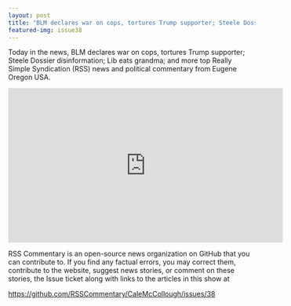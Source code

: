 ```yaml
---
layout: post
title: "BLM declares war on cops, tortures Trump supporter; Steele Dossier disinformation; Lib eats grandma"
featured-img: issue38
---
```


Today in the news, BLM declares war on cops, tortures Trump supporter; Steele Dossier disinformation; Lib eats grandma; and more top Really Simple Syndication (RSS) news and political commentary from Eugene Oregon USA.

<iframe width="560" height="315" src="https://www.youtube.com/embed/a1dLqvUQ1gg" frameborder="0" allow="accelerometer; autoplay; encrypted-media; gyroscope; picture-in-picture" allowfullscreen></iframe>

RSS Commentary is an open-source news organization on GitHub that you can contribute to. If you find any factual errors, you may correct them, contribute to the website, suggest news stories, or comment on these stories, the Issue ticket along with links to the articles in this show at 

<https://github.com/RSSCommentary/CaleMcCollough/issues/38>

